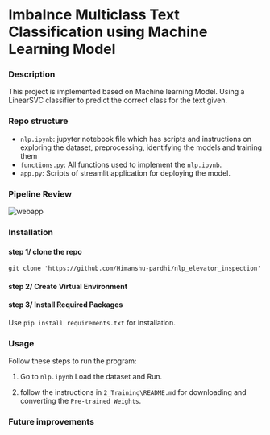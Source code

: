 # Imbalnce Multiclass Text Classification using Machine Learning Model


### Description  
This project is implemented based on Machine learning Model. Using a LinearSVC classifier to predict the correct class for the text given.    

### Repo structure  
* `nlp.ipynb`: jupyter notebook file which has scripts and instructions on exploring the dataset, preprocessing, identifying the models and       training them
* `functions.py`: All functions used to implement the `nlp.ipynb`.
* `app.py`: Scripts of streamlit application for deploying the model.


### Pipeline Review
![webapp](Yolo_model_structure)

### Installation
#### step 1/ clone the repo
`git clone 'https://github.com/Himanshu-pardhi/nlp_elevator_inspection'`

#### step 2/ Create Virtual Environment

#### step 3/ Install Required Packages
Use `pip install requirements.txt` for installation.

### Usage  
Follow these steps to run the program:

1. Go to `nlp.ipynb` Load the dataset and Run.


2. follow the instructions in `2_Training\README.md` for downloading and converting the
`Pre-trained Weights`.


### Future improvements

